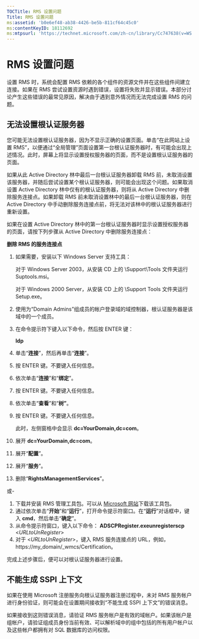 ```yaml
---
TOCTitle: RMS 设置问题
Title: RMS 设置问题
ms:assetid: 'b0e6ef48-ab38-4426-be5b-811cf64c45c0'
ms:contentKeyID: 18112692
ms:mtpsurl: 'https://technet.microsoft.com/zh-cn/library/Cc747638(v=WS.10)'
---
```


RMS 设置问题
============

设置 RMS 时，系统会配置 RMS 依赖的各个组件的资源文件并在这些组件间建立连接。如果在 RMS 尝试设置资源时遇到错误，设置将失败并显示错误。本部分讨论产生这些错误的最常见原因，解决由于遇到意外情况而无法完成设置 RMS 的问题。

无法设置根认证服务器
--------------------

您可能无法设置根认证服务器，因为不显示正确的设置页面。单击“在此网站上设置 RMS”，以便通过“全局管理”页面设置第一台根认证服务器时，有可能会出现上述情况。此时，屏幕上将显示设置授权服务器的页面，而不是设置根认证服务器的页面。

如果从此 Active Directory 林中最后一台根认证服务器卸载 RMS 前，未取消设置该服务器，并随后尝试设置某个根认证服务器，则可能会出现这个问题。如果取消设置 Active Directory 林中仅有的根认证服务器，则将从 Active Directory 中删除服务连接点。如果卸载 RMS 前未取消设置林中的最后一台根认证服务器，则在 Active Directory 中手动删除服务连接点前，将无法对该林中的根认证服务器进行重新设置。

如果在设置 Active Directory 林中的第一台根认证服务器时显示设置授权服务器的页面，请按下列步骤从 Active Directory 中删除服务连接点：

**删除 RMS 的服务连接点**
1.  如果需要，安装以下 Windows Server 支持工具：

    对于 Windows Server 2003，从安装 CD 上的 \\Support\\Tools 文件夹运行 Suptools.msi。

    对于 Windows 2000 Server，从安装 CD 上的 \\Support Tools 文件夹运行 Setup.exe。

2.  使用为“Domain Admins”组成员的帐户登录域的域控制器，根认证服务器是该域中的一个成员。

3.  在命令提示符下键入以下命令，然后按 ENTER 键：

    **ldp**

4.  单击“**连接**”，然后再单击“**连接**”。

5.  按 ENTER 键。不要键入任何信息。

6.  依次单击“**连接**”和“**绑定**”。

7.  按 ENTER 键。不要键入任何信息。

8.  依次单击“**查看**”和“**树”**。

9.  按 ENTER 键。不要键入任何信息。

    此时，左侧窗格中会显示 **dc=YourDomain,dc=com**。

10. 展开 **dc=YourDomain,dc=com**。

11. 展开“**配置**”。

12. 展开“**服务**”。

13. 删除“**RightsManagementServices**”。

或-

1.  下载并安装 RMS 管理工具包。可以从 [Microsoft 网站](http://go.microsoft.com/fwlink/?linkid=33841)下载该工具包。
2.  通过依次单击“**开始**”和“**运行**”，打开命令提示符窗口。在“**运行**”对话框中，键入 **cmd**，然后单击“**确定**”。
3.  从命令提示符窗口，键入以下命令：
    **ADSCPRegister.exeunregisterscp** &lt;*URLtoUnRegister*&gt;
4.  对于 &lt;*URLtoUnRegister*&gt;，键入 RMS 服务连接点的 URL，例如，https://my\_domain/\_wmcs/Certification。

完成上述步骤后，便可以对根认证服务器进行设置。

不能生成 SSPI 上下文
--------------------

如果在使用 Microsoft 注册服务向根认证服务器注册过程中，未对 RMS 服务帐户进行身份验证，则可能会在设置期间接收到“不能生成 SSPI 上下文”的错误消息。

如果接收到这则错误消息，请验证 RMS 服务帐户是有效的域帐户。如果该帐户是组帐户，请验证组成员身份当前有效、可以解析域中的组中包括的所有用户帐户以及这些帐户都拥有对 SQL 数据库的访问权限。
